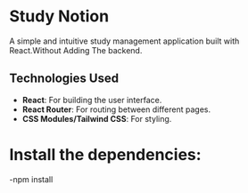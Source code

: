 # Study Notion

A simple and intuitive study management application built with React.Without Adding The backend.

## Technologies Used

- **React**: For building the user interface.
- **React Router**: For routing between different pages.
- **CSS Modules/Tailwind CSS**: For styling.

# Install the dependencies:
-npm install

